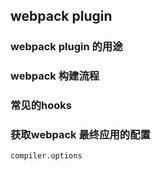 ## webpack plugin

### webpack plugin 的用途


### webpack 构建流程


### 常见的hooks

### 获取webpack 最终应用的配置
```
compiler.options
```